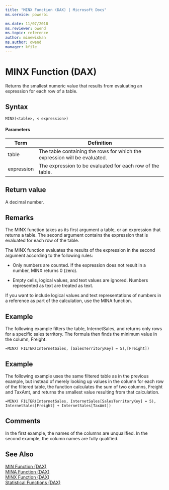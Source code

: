 ```yaml
---
title: "MINX Function (DAX) | Microsoft Docs"
ms.service: powerbi 

ms.date: 11/07/2018
ms.reviewer: owend
ms.topic: reference
author: minewiskan
ms.author: owend
manager: kfile
---
```

# MINX Function (DAX)
Returns the smallest numeric value that results from evaluating an expression for each row of a table.  
  
## Syntax  
  
```dax
MINX(<table>, < expression>)  
```
  
#### Parameters  
  
|Term|Definition|  
|--------|--------------|  
|table|The table containing the rows for which the expression will be evaluated.|  
|expression|The expression to be evaluated for each row of the table.|  
  
## Return value  
A decimal number.  
  
## Remarks  
The MINX function takes as its first argument a table, or an expression that returns a table. The second argument contains the expression that is evaluated for each row of the table.  
  
The MINX function evaluates the results of the expression in the second argument according to the following rules:  
  
-   Only numbers are counted. If the expression does not result in a number, MINX returns 0 (zero).  
  
-   Empty cells, logical values, and text values are ignored. Numbers represented as text are treated as text.  
  
If you want to include logical values and text representations of numbers in a reference as part of the calculation, use the MINA function.  
  
## Example  
The following example filters the table, InternetSales, and returns only rows for a specific sales territory. The formula then finds the minimum value in the column, Freight.  
  
```dax
=MINX( FILTER(InternetSales, [SalesTerritoryKey] = 5),[Freight])  
```
  
## Example  
The following example uses the same filtered table as in the previous example, but instead of merely looking up values in the column for each row of the filtered table, the function calculates the sum of two columns, Freight and TaxAmt, and returns the smallest value resulting from that calculation.  
  
```dax
=MINX( FILTER(InternetSales, InternetSales[SalesTerritoryKey] = 5), InternetSales[Freight] + InternetSales[TaxAmt])  
```
  
## Comments  
In the first example, the names of the columns are unqualified. In the second example, the column names are fully qualified.  
  
## See Also  
[MIN Function &#40;DAX&#41;](min-function-dax.md)  
[MINA Function &#40;DAX&#41;](mina-function-dax.md)  
[MINX Function &#40;DAX&#41;](minx-function-dax.md)  
[Statistical Functions &#40;DAX&#41;](statistical-functions-dax.md)  
  
